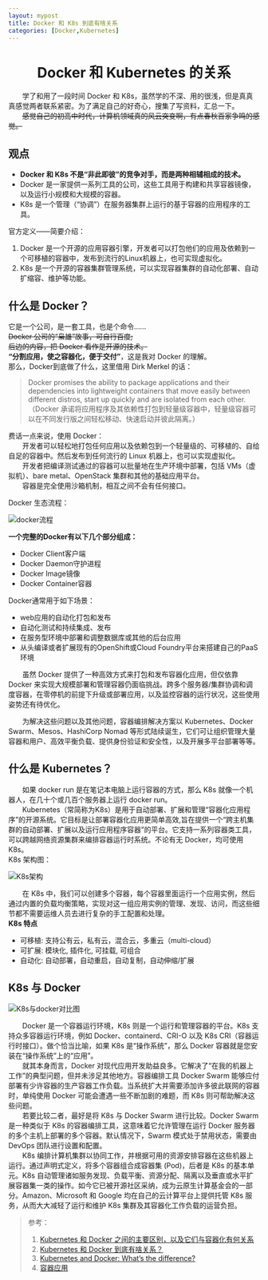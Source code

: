 ```yaml
---
layout: mypost
title: Docker 和 K8s 到底有啥关系
categories: [Docker,Kubernetes]
---
```

# <center>Docker 和 Kubernetes 的关系</center>
&emsp;&emsp;学了和用了一段时间 Docker 和 K8s，虽然学的不深、用的很浅，但是真真真感觉两者联系紧密。为了满足自己的好奇心，搜集了写资料，汇总一下。<br/>
&emsp;&emsp;~~感觉自己的初高中时代，计算机领域真的风云突变啊，有点春秋百家争鸣的感觉。~~

## 观点
<ul>
    <li><b>Docker 和 K8s 不是“非此即彼”的竞争对手，而是两种相辅相成的技术。</b></li>
    <li> Docker 是一家提供一系列工具的公司，这些工具用于构建和共享容器镜像，以及运行小规模和大规模的容器。</li>
    <li> K8s 是一个管理（“协调”）在服务器集群上运行的基于容器的应用程序的工具。</li>
</ul>

官方定义——简要介绍：
1. Docker 是一个开源的应用容器引擎，开发者可以打包他们的应用及依赖到一个可移植的容器中，发布到流行的Linux机器上，也可实现虚拟化。
2. K8s 是一个开源的容器集群管理系统，可以实现容器集群的自动化部署、自动扩缩容、维护等功能。

## 什么是 Docker？
它是一个公司，是一套工具，也是个命令......<br/>
~~Docker 公司的“枭雄”故事，可自行百度;~~<br/>
~~后边的内容，把 Docker 看作是开源的技术。~~<br>
**“分割应用，使之容器化，便于交付”**，这是我对 Docker 的理解。<br/>
那么，Docker到底做了什么，这里借用 Dirk Merkel 的话：
>Docker promises the ability to package applications and their dependencies into lightweight containers that move easily between different distros, start up quickly and are isolated from each other.<br>
（Docker 承诺将应用程序及其依赖性打包到轻量级容器中，轻量级容器可以在不同发行版之间轻松移动、快速启动并彼此隔离。）

费话一点来说，使用 Docker：<br/>
&emsp;&emsp;开发者可以轻松地打包任何应用以及依赖包到一个轻量级的、可移植的、自给自足的容器中。然后发布到任何流行的 Linux 机器上，也可以实现虚拟化。<br/>
&emsp;&emsp;开发者把编译测试通过的容器可以批量地在生产环境中部署，包括 VMs（虚拟机）、bare metal、OpenStack 集群和其他的基础应用平台。<br/>
&emsp;&emsp;容器是完全使用沙箱机制，相互之间不会有任何接口。<br/>

Docker 生态流程：

![docker流程](pho1.jpg)

**一个完整的Docker有以下几个部分组成：**
<ul>
    <li> Docker Client客户端</li>
    <li> Docker Daemon守护进程</li>
    <li> Docker Image镜像</li>
    <li>Docker Container容器</li>
</ul>

Docker通常用于如下场景：
<ul>
    <li> web应用的自动化打包和发布</li>
    <li> 自动化测试和持续集成、发布</li>
    <li> 在服务型环境中部署和调整数据库或其他的后台应用</li>
    <li> 从头编译或者扩展现有的OpenShift或Cloud Foundry平台来搭建自己的PaaS环境</li>
</ul>

&emsp;&emsp;虽然 Docker 提供了一种高效方式来打包和发布容器化应用，但仅依靠 Docker 来实现大规模部署和管理容器仍面临挑战。跨多个服务器/集群协调和调度容器，在零停机的前提下升级或部署应用，以及监控容器的运行状况，这些使用姿势还有待优化。

&emsp;&emsp;为解决这些问题以及其他问题，容器编排解决方案以 Kubernetes、Docker Swarm、Mesos、HashiCorp Nomad 等形式陆续诞生，它们可让组织管理大量容器和用户、高效平衡负载、提供身份验证和安全性，以及开展多平台部署等等。

## 什么是 Kubernetes？
&emsp;&emsp;如果 docker run 是在笔记本电脑上运行容器的方式，那么 K8s 就像一个机器人，在几十个或几百个服务器上运行 docker run。<br/>
&emsp;&emsp;Kubernetes（常简称为K8s）是用于自动部署、扩展和管理“容器化应用程序”的开源系统。它目标是让部署容器化应用更简单高效,旨在提供一个“跨主机集群的自动部署、扩展以及运行应用程序容器”的平台。它支持一系列容器类工具，可以跨越网络资源集群来编排容器运行时系统。不论有无 Docker，均可使用 K8s。<br/>
K8s 架构图：<br/>

![K8s架构](pho2.jpg)

&emsp;&emsp;在 K8s 中，我们可以创建多个容器，每个容器里面运行一个应用实例，然后通过内置的负载均衡策略，实现对这一组应用实例的管理、发现、访问，而这些细节都不需要运维人员去进行复杂的手工配置和处理。<br/>
**K8s 特点**
<ul>
    <li> 可移植: 支持公有云，私有云，混合云，多重云（multi-cloud）</li>
    <li> 可扩展: 模块化, 插件化, 可挂载, 可组合</li>
    <li> 自动化: 自动部署，自动重启，自动复制，自动伸缩/扩展</li>
</ul>

## K8s 与 Docker
![K8s与docker对比图](pho3.jpg)

&emsp;&emsp;Docker 是一个容器运行环境，K8s 则是一个运行和管理容器的平台。K8s 支持众多容器运行环境，例如 Docker、containerd、CRI-O 以及 K8s CRI（容器运行时接口）。做个恰当比喻，如果 K8s 是“操作系统”，那么 Docker 容器就是您安装在“操作系统”上的“应用”。<br/>
&emsp;&emsp;就其本身而言，Docker 对现代应用开发助益良多。它解决了“在我的机器上工作”的典型问题，但并未涉足其他地方。容器编排工具 Docker Swarm 能够应付部署有少许容器的生产容器工作负载。当系统扩大并需要添加许多彼此联网的容器时，单纯使用 Docker 可能会遭遇一些不断加剧的难题，而 K8s 则可帮助解决这些问题。<br/>
&emsp;&emsp;若要比较二者，最好是将 K8s 与 Docker Swarm 进行比较。Docker Swarm 是一种类似于 K8s 的容器编排工具，这意味着它允许管理在运行 Docker 服务器的多个主机上部署的多个容器。默认情况下，Swarm 模式处于禁用状态，需要由 DevOps 团队进行设置和配置。<br/>
&emsp;&emsp;K8s 编排计算机集群以协同工作，并根据可用的资源安排容器在这些机器上运行。通过声明式定义，将多个容器组合成容器集 (Pod)，后者是 K8s 的基本单元。K8s 自动管理诸如服务发现、负载平衡、资源分配、隔离以及垂直或水平扩展容器集一类的操作。如今它已被开源社区采纳，成为云原生计算基金会的一部分。Amazon、Microsoft 和 Google 均在自己的云计算平台上提供托管 K8s 服务，从而大大减轻了运行和维护 K8s 集群及其容器化工作负载的运营负担。

>参考：
>1. <a href="https://www.atlassian.com/zh/microservices/microservices-architecture/kubernetes-vs-docker">Kubernetes 和 Docker 之间的主要区别，以及它们与容器化有何关系</a>
>2. <a href="https://mp.weixin.qq.com/s?__biz=MzI1NzI5NDM4Mw==&mid=2247483724&idx=2&sn=7868943b1a31fc7bc65c97110ecfc97e&chksm=ea18e80cdd6f611acfea08392e87b1cfc79791b4eafa0e88607b53ab67f2e4f80891324b9a06&token=1662552961&lang=zh_CN&scene=21#wechat_redirect">Kubernetes 和 Docker 到底有啥关系？</a>
>3. <a href="https://www.tutorialworks.com/kubernetes-vs-docker/">Kubernetes and Docker: What’s the difference?</a>
>4. <a href="https://www.huaweicloud.com/zhishi/suyu-docker.html">容器应用</a>
